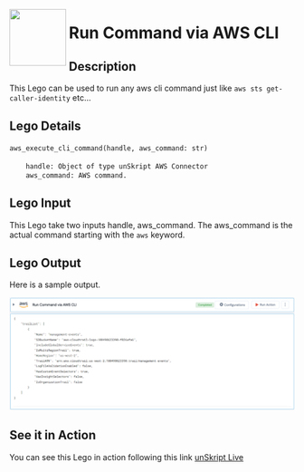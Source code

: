 [<img align="left" src="https://unskript.com/assets/favicon.png" width="100" height="100" style="padding-right: 5px">](https://unskript.com/assets/favicon.png) 
<h1>Run Command via AWS CLI </h1>

## Description
This Lego can be used to run any aws cli command just like `aws sts get-caller-identity` etc...

## Lego Details

    aws_execute_cli_command(handle, aws_command: str)

        handle: Object of type unSkript AWS Connector
        aws_command: AWS command.

## Lego Input
This Lego take two inputs handle, aws_command. The aws_command is the actual command
starting with the `aws` keyword.

## Lego Output
Here is a sample output.

<img src="./1.png">


## See it in Action

You can see this Lego in action following this link [unSkript Live](https://unskript.com)
